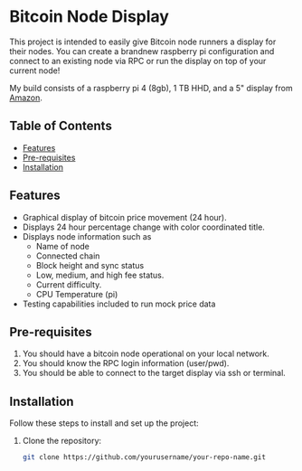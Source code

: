 # Bitcoin Node Display

This project is intended to easily give Bitcoin node runners a display for their nodes. You can create a brandnew raspberry pi configuration and connect to an existing node via RPC or run the display on top of your current node!

My build consists of a raspberry pi 4 (8gb), 1 TB HHD, and a 5" display from [Amazon](https://www.amazon.com/dp/B0CXTFN8K9).

## Table of Contents


- [Features](#features)
- [Pre-requisites](#pre-requisites)
- [Installation](#installation)
<!-- - [Usage](#usage)
- [Contributing](#contributing)
- [License](#license)
- [Contact](#contact) -->

## Features

- Graphical display of bitcoin price movement (24 hour).
- Displays 24 hour percentage change with color coordinated title.
- Displays node information such as
    - Name of node
    - Connected chain
    - Block height and sync status
    - Low, medium, and high fee status.
    - Current difficulty.
    - CPU Temperature (pi)
- Testing capabilities included to run mock price data

## Pre-requisites
1. You should have a bitcoin node operational on your local network.
2. You should know the RPC login information (user/pwd).
3. You should be able to connect to the target display via ssh or terminal.

## Installation

Follow these steps to install and set up the project:

1. Clone the repository:
   ```bash
   git clone https://github.com/yourusername/your-repo-name.git